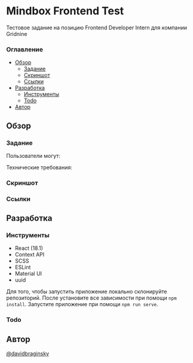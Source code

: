 # Mindbox Frontend Test

Тестовое задание на позицию Frontend Developer Intern для компании Gridnine

### Оглавление

- [Обзор](#обзор)
  - [Задание](#задание)
  - [Скриншот](#скриншот)
  - [Ссылки](#ссылки)
- [Разработка](#разработка)
  - [Инструменты](#инструменты)
  - [Todo](#todo)
- [Автор](#автор)

## Обзор

### Задание

Пользователи могут:

Технические требования:

### Скриншот

<!-- ![Screenshot of app](./src/assets/gridnine_screenshot.png) -->

### Ссылки

<!-- [Live Website](https://davidbraginsky.github.io/gridnine_frontend_test/) -->

## Разработка

### Инструменты

- React (18.1)
- Context API
- SCSS
- ESLint
- Material UI
- uuid

Для того, чтобы запустить приложение локально склонируйте репозиторий. После установите все зависимости при помощи `npm install`. Запустите приложение при помощи `npm run serve`.

### Todo

<!--
- создать адаптивную верстку для мобильных устройств
- дальше рефакторить код (вывести фильтрацию по каждому пунтку в отдельную функцию)
- добавить анимации для фильтрации и сортировки -->

## Автор

[@davidbraginsky](https://github.com/davidbraginsky)

